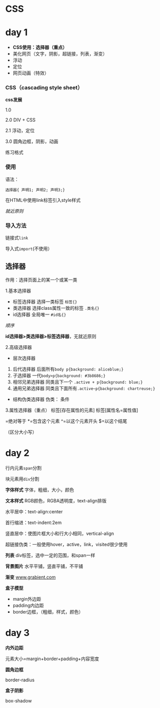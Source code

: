 # CSS
# day 1

- **CSS使用：选择器（重点）**
- 美化网页（文字，阴影，超链接，列表，渐变）
- 浮动
- 定位
- 网页动画（特效）

### CSS（cascading style sheet）
**css发展**

1.0 

2.0 DIV + CSS

2.1 浮动，定位

3.0 圆角边框，阴影，动画

练习格式

### 使用

语法：

`选择器{
声明1;
声明2;
声明3;}`

在HTML中使用link标签引入style样式

*就近原则*

### 导入方法
链接式`link`

导入式`import`(不使用）


## 选择器
作用：选择页面上的某一个或某一类

1.基本选择器
- 标签选择器 选择一类标签 `标签{}`
- 类选择器  选择class属性一致的标签 `.类名{}`
- id选择器  全局唯一  `#id名{}`

*顺序* 

**id选择器>类选择器>标签选择器**，无就近原则


2.高级选择器
- 层次选择器
1. 后代选择器  后面所有`body p{background: aliceblue;}`
2. 子选择器  一代`body>p{background: #3b8686;}`
3. 相邻兄弟选择器  同类且下一个 `.active + p{background: blue;}`
4. 通用兄弟选择器  同类且下面所有`.active~p{background: chartreuse;}`

- 结构伪类选择器
伪类： 条件

3.属性选择器（重点）
标签\[存在属性的元素]
标签\[属性名=属性值]

=绝对等于
\*=包含这个元素
^=以这个元素开头
$=以这个结尾

（区分大小写）

# day 2

行内元素`span`分割

块元素用`div`分割

**字体样式**
字体，粗细，大小，颜色

**文本样式**
RGB颜色，RGBA透明度，text-align排版

水平居中：text-align:center

首行缩进：text-indent:2em

竖直居中：使图片框大小和行大小相同，vertical-align

超链接伪类：一般使用hover，active，link，visited很少使用

**列表**
div标签，选中一定的范围，和span一样


**背景图片**
水平平铺，竖直平铺，不平铺

**渐变**
www.grabient.com

**盒子模型**
- margin外边距
- padding内边距
- border边框，（粗细，样式，颜色）

# day 3
**内外边距**

元素大小=margin+border+padding+内容宽度

**圆角边框**

border-radius

**盒子阴影**

box-shadow
